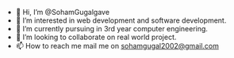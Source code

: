 - 👋 Hi, I’m @SohamGugalgave
- 👀 I’m interested in web development and software development.
- 🌱 I’m currently pursuing in 3rd year computer engineering.
- 💞️ I’m looking to collaborate on real world project.
- 📫 How to reach me mail me on 
sohamgugal2002@gmail.com 

<!---
SohamGugalgave/SohamGugalgave is a ✨ special ✨ repository because its `README.md` (this file) appears on your GitHub profile.
You can click the Preview link to take a look at your changes.
--->
